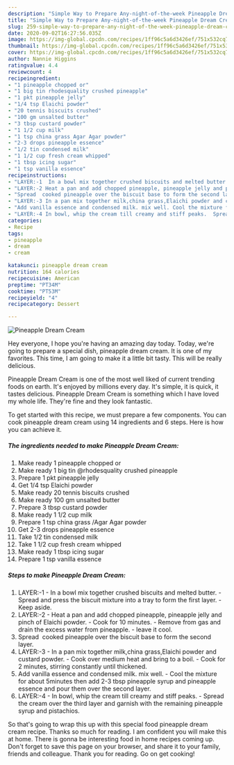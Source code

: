 ```yaml
---
description: "Simple Way to Prepare Any-night-of-the-week Pineapple Dream Cream"
title: "Simple Way to Prepare Any-night-of-the-week Pineapple Dream Cream"
slug: 259-simple-way-to-prepare-any-night-of-the-week-pineapple-dream-cream
date: 2020-09-02T16:27:56.035Z
image: https://img-global.cpcdn.com/recipes/1ff96c5a6d3426ef/751x532cq70/pineapple-dream-cream-recipe-main-photo.jpg
thumbnail: https://img-global.cpcdn.com/recipes/1ff96c5a6d3426ef/751x532cq70/pineapple-dream-cream-recipe-main-photo.jpg
cover: https://img-global.cpcdn.com/recipes/1ff96c5a6d3426ef/751x532cq70/pineapple-dream-cream-recipe-main-photo.jpg
author: Nannie Higgins
ratingvalue: 4.4
reviewcount: 4
recipeingredient:
- "1 pineapple chopped or"
- "1 big tin rhodesquality crushed pineapple"
- "1 pkt pineapple jelly"
- "1/4 tsp Elaichi powder"
- "20 tennis biscuits crushed"
- "100 gm unsalted butter"
- "3 tbsp custard powder"
- "1 1/2 cup milk"
- "1 tsp china grass Agar Agar powder"
- "2-3 drops pineapple essence"
- "1/2 tin condensed milk"
- "1 1/2 cup fresh cream whipped"
- "1 tbsp icing sugar"
- "1 tsp vanilla essence"
recipeinstructions:
- "LAYER:-1  In a bowl mix together crushed biscuits and melted butter. Spread and press the biscuit mixture into a tray to form the first layer.  Keep aside."
- "LAYER:-2 Heat a pan and add chopped pineapple, pineapple jelly and pinch of Elaichi powder.  Cook for 10 minutes. Remove from gas and drain the excess water from pineapple.  leave it cool."
- "Spread  cooked pineapple over the biscuit base to form the second layer."
- "LAYER:-3 In a pan mix together milk,china grass,Elaichi powder and custard powder. Cook over medium heat and bring to a boil.  Cook for 2 minutes, stirring constantly until thickened."
- "Add vanilla essence and condensed milk. mix well. Cool the mixture for about 5minutes then add 2-3 tbsp pineapple syrup and pineapple essence and pour them over the second layer."
- "LAYER:-4 In bowl, whip the cream till creamy and stiff peaks.  Spread the cream over the third layer and garnish with the remaining pineapple syrup and pistachios."
categories:
- Recipe
tags:
- pineapple
- dream
- cream

katakunci: pineapple dream cream 
nutrition: 164 calories
recipecuisine: American
preptime: "PT34M"
cooktime: "PT53M"
recipeyield: "4"
recipecategory: Dessert

---
```



![Pineapple Dream Cream](https://img-global.cpcdn.com/recipes/1ff96c5a6d3426ef/751x532cq70/pineapple-dream-cream-recipe-main-photo.jpg)

Hey everyone, I hope you're having an amazing day today. Today, we're going to prepare a special dish, pineapple dream cream. It is one of my favorites. This time, I am going to make it a little bit tasty. This will be really delicious.



Pineapple Dream Cream is one of the most well liked of current trending foods on earth. It's enjoyed by millions every day. It's simple, it is quick, it tastes delicious. Pineapple Dream Cream is something which I have loved my whole life. They're fine and they look fantastic.


To get started with this recipe, we must prepare a few components. You can cook pineapple dream cream using 14 ingredients and 6 steps. Here is how you can achieve it.

<!--inarticleads1-->

##### The ingredients needed to make Pineapple Dream Cream:

1. Make ready 1 pineapple chopped or
1. Make ready 1 big tin @rhodesquality crushed pineapple
1. Prepare 1 pkt pineapple jelly
1. Get 1/4 tsp Elaichi powder
1. Make ready 20 tennis biscuits crushed
1. Make ready 100 gm unsalted butter
1. Prepare 3 tbsp custard powder
1. Make ready 1 1/2 cup milk
1. Prepare 1 tsp china grass /Agar Agar powder
1. Get 2-3 drops pineapple essence
1. Take 1/2 tin condensed milk
1. Take 1 1/2 cup fresh cream whipped
1. Make ready 1 tbsp icing sugar
1. Prepare 1 tsp vanilla essence




<!--inarticleads2-->

##### Steps to make Pineapple Dream Cream:

1. LAYER:-1  - In a bowl mix together crushed biscuits and melted butter. - Spread and press the biscuit mixture into a tray to form the first layer.  - Keep aside.
1. LAYER:-2 - Heat a pan and add chopped pineapple, pineapple jelly and pinch of Elaichi powder.  - Cook for 10 minutes. - Remove from gas and drain the excess water from pineapple.  - leave it cool.
1. Spread  cooked pineapple over the biscuit base to form the second layer.
1. LAYER:-3 - In a pan mix together milk,china grass,Elaichi powder and custard powder. - Cook over medium heat and bring to a boil.  - Cook for 2 minutes, stirring constantly until thickened.
1. Add vanilla essence and condensed milk. mix well. - Cool the mixture for about 5minutes then add 2-3 tbsp pineapple syrup and pineapple essence and pour them over the second layer.
1. LAYER:-4 - In bowl, whip the cream till creamy and stiff peaks.  - Spread the cream over the third layer and garnish with the remaining pineapple syrup and pistachios.




So that's going to wrap this up with this special food pineapple dream cream recipe. Thanks so much for reading. I am confident you will make this at home. There is gonna be interesting food in home recipes coming up. Don't forget to save this page on your browser, and share it to your family, friends and colleague. Thank you for reading. Go on get cooking!
